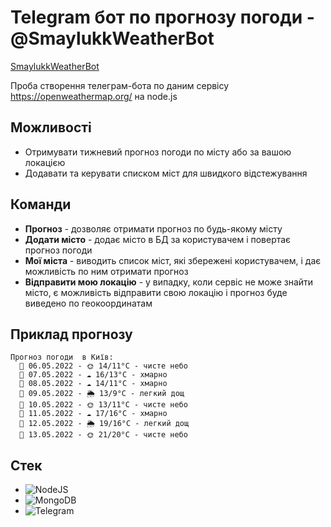 # Telegram бот по прогнозу погоди - @SmaylukkWeatherBot
[SmaylukkWeatherBot](https://t.me/SmaylukkWeatherBot)

Проба створення телеграм-бота по даним сервісу https://openweathermap.org/ на node.js

## Можливості
* Отримувати тижневий прогноз погоди по місту або за вашою локацією
* Додавати та керувати списком міст для швидкого відстежування 

## Команди
* **Прогноз** - дозволяє отримати прогноз по будь-якому місту
* **Додати місто** - додає місто в БД за користувачем і повертає прогноз погоди
* **Мої міста** - виводить список міст, які збережені користувачем, і дає можливість по ним отримати прогноз
* **Відправити мою локацію** - у випадку, коли сервіс не може знайти місто, є можливість відправити свою локацію і прогноз буде виведено по геокоординатам

## Приклад прогнозу
```
Прогноз погоди  в Київ:
  📅 06.05.2022 - 🌞 14/11°C - чисте небо
  📅 07.05.2022 - ☁️ 16/13°C - хмарно
  📅 08.05.2022 - ☁️ 14/11°C - хмарно
  📅 09.05.2022 - 🌦 13/9°C - легкий дощ
  📅 10.05.2022 - 🌞 13/11°C - чисте небо
  📅 11.05.2022 - ☁️ 17/16°C - хмарно
  📅 12.05.2022 - 🌦 19/16°C - легкий дощ
  📅 13.05.2022 - 🌞 21/20°C - чисте небо 
```

## Стек
* ![NodeJS](https://img.shields.io/badge/node.js-6DA55F?style=for-the-badge&logo=node.js&logoColor=white)
* ![MongoDB](https://img.shields.io/badge/MongoDB-%234ea94b.svg?style=for-the-badge&logo=mongodb&logoColor=white)
* ![Telegram](https://img.shields.io/badge/Telegram-2CA5E0?style=for-the-badge&logo=telegram&logoColor=white)

